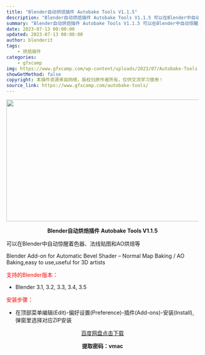 ```yaml
---
title: "Blender自动烘焙插件 Autobake Tools V1.1.5"
description: "Blender自动烘焙插件 Autobake Tools V1.1.5 可以在Blender中自动惊醒着色器、法线贴图和AO烘焙等 Blender Add-on for Automatic Bevel..."
summary: "Blender自动烘焙插件 Autobake Tools V1.1.5 可以在Blender中自动惊醒着色器、法线贴图和AO烘焙等 Blender Add-on for Automatic Bevel..."
date: 2023-07-13 00:00:00
updated: 2023-07-13 00:00:00
author: blenderit
tags: 
    - 烘焙插件
categories:
    - gfxcamp
img: https://www.gfxcamp.com/wp-content/uploads/2023/07/Autobake-Tools.jpg
showGetMethod: false
copyright: 本插件资源来自网络，版权归原作者所有，仅供交流学习使用！
source_link: https://www.gfxcamp.com/autobake-tools/
---
```

<div><p><img decoding="async" class="aligncenter size-full wp-image-113452" src="https://www.gfxcamp.com/wp-content/uploads/2023/07/Autobake-Tools.jpg" data-src="https://www.gfxcamp.com/wp-content/uploads/2023/07/Autobake-Tools.jpg" alt="" width="640" height="320" data-srcset="https://www.gfxcamp.com/wp-content/uploads/2023/07/Autobake-Tools.jpg 640w, https://www.gfxcamp.com/wp-content/uploads/2023/07/Autobake-Tools-150x75.jpg 150w" data-sizes="(max-width: 640px) 100vw, 640px"></p><p style="text-align: center;"><strong>Blender自动烘焙插件 Autobake Tools V1.1.5</strong></p><p>可以在Blender中自动惊醒着色器、法线贴图和AO烘焙等</p><p>Blender Add-on for Automatic Bevel Shader – Normal Map Baking / AO Baking,easy to use,useful for 3D artists</p><p style="text-align: left;"><span style="color: #ff0000;">支持的Blender版本：</span></p><ul>
<li style="text-align: left;">Blender 3.1, 3.2, 3.3, 3.4, 3.5</li>
</ul><p style="text-align: left;"><span style="color: #ff0000;">安装步骤：</span></p><ul>
<li>在顶部菜单编辑(Edit)-偏好设置(Preference)-插件(Add-ons)-安装(Install),弹窗里选择对应ZIP安装</li>
</ul><p style="text-align: center;"><a class="maxbutton-3 maxbutton maxbutton-baidu" target="_blank" rel="noopener" href="https://pan.baidu.com/s/1VO9uyboe_04xxHQYOttCOQ?pwd=vmac"><span class="mb-text">百度网盘点击下载</span></a></p><p style="text-align: center;"><strong>提取密码：vmac</strong></p></div>